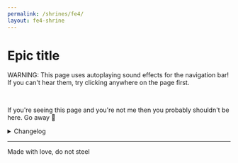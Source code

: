 ```yaml
---
permalink: /shrines/fe4/
layout: fe4-shrine
---
```

# Epic title

WARNING: This page uses autoplaying sound effects for the navigation bar! If you can't hear them, try clicking anywhere on the page first.

<br>

If you're seeing this page and you're not me then you probably shouldn't be here. Go away 🔫

<details>
    <summary>Changelog</summary>
    <ul>
        <li>5/4/24 - Posted on a hidden page to see how it looks on mobile (IT LOOKS FUCKING GREAT LET'S GOOOO)</li>
        <li>4/4/24 - Added animation and sound on the navbar, using a placeholder img for now</li>
        <li>3/4/24 - Styled the navbar to match the in-game actions menu, making the shadow was AWFUL</li>
        <li>2/4/24 - Styled the main content to match the in-game dialogue boxes, it looks surprisingly nice for a pattern you'd see at your grandma's house</li>
        <li>1/4/24 - Switched font to Pixel Operator and gave it a shadow to simulate a border because the stroke property fills it and since this is a thin font it gets "consumed". Can't make the shadow thicker without it looking like ass tho</li>
        <ul>
            <li>Edit: I MADE IT THICKER BUT NOW IT'S TOO THICK AND I HATE IT BUT WHOOOO MORE ACCURACY HELL YEAH!!!!!!!</li>
            <li>Edit 2: nvm I hated it too much</li>
        </ul>
        <li>21/3/24 - Added a papyrus texture? Idk what I'm doing</li>
    </ul>
</details>

***

Made with love, do not steel
